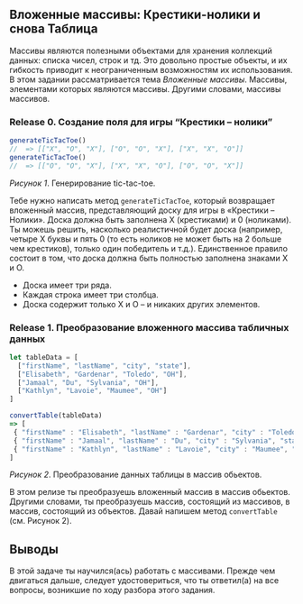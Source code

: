 ##  Вложенные массивы: Крестики-нолики и снова Таблица

Массивы являются полезными объектами для хранения коллекций данных: списка чисел, строк и тд. Это довольно простые объекты, и их гибкость приводит к неограниченным возможностям их использования. В этом задании рассматривается тема *Вложенные массивы*. Массивы, элементами которых являются массивы. Другими словами, массивы массивов.

### Release 0. Создание поля для игры “Крестики – нолики”

```javascript
generateTicTacToe()
//  => [["X", "O", "X"], ["O", "O", "X"], ["X", "X", "O"]]
generateTicTacToe()
//  => [["O", "O", "X"], ["X", "X", "O"], ["O", "O", "X"]]
```
*Рисунок 1*. Генерирование tic-tac-toe.

Тебе нужно написать метод `generateTicTacToe`, который возвращает вложенный массив, представляющий доску для игры в «Крестики – Нолики». Доска должна быть заполнена X (крестиками) и 0 (ноликами). Ты можешь решить, насколько реалистичной будет доска (например, четыре X буквы и пять 0 (то есть ноликов не может быть на 2 больше чем крестиков), только один победитель и т.д.). Единственное правило состоит в том, что доска должна быть полностью заполнена знаками Х и О.

- Доска имеет три ряда.
- Каждая строка имеет три столбца.
- Доска содержит только X и O – и никаких других элементов.


### Release 1. Преобразование вложенного массива табличных данных 

```javascript
let tableData = [
  ["firstName", "lastName", "city", "state"],
  ["Elisabeth", "Gardenar", "Toledo", "OH"],
  ["Jamaal", "Du", "Sylvania", "OH"],
  ["Kathlyn", "Lavoie", "Maumee", "OH"]
]

convertTable(tableData)
=> [
 { "firstName" : "Elisabeth", "lastName" : "Gardenar", "city" : "Toledo", "state" : "OH" },
 { "firstName" : "Jamaal", "lastName" : "Du", "city" : "Sylvania", "state" : "OH" },
 { "firstName" : "Kathlyn", "lastName" : "Lavoie", "city" : "Maumee", "state" : "OH" }
]
```
*Рисунок 2*. Преобразование данных таблицы в массив обьектов.

В этом релизе ты преобразуешь вложенный массив в массив обьектов. Другими словами, ты преобразуешь массив, состоящий из массивов, в массив, состоящий из объектов. Давай напишем метод `convertTable` (см. Рисунок 2).

## Выводы

В этой задаче ты научился(ась) работать с массивами. Прежде чем двигаться дальше, следует удостовериться, что ты ответил(а) на все вопросы, возникшие по ходу разбора этого задания.
